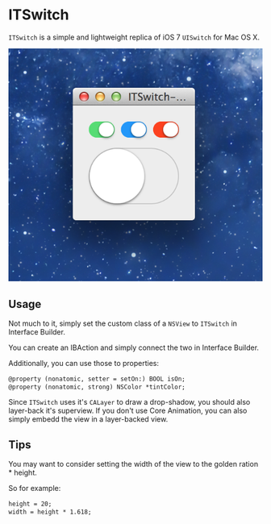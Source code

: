 ITSwitch
========

`ITSwitch` is a simple and lightweight replica of iOS 7 `UISwitch` for Mac OS X.

![](./demo.png)

Usage
-----

Not much to it, simply set the custom class of a `NSView` to `ITSwitch` in Interface Builder.

You can create an IBAction and simply connect the two in Interface Builder.

Additionally, you can use those to properties:

```objc
@property (nonatomic, setter = setOn:) BOOL isOn;
@property (nonatomic, strong) NSColor *tintColor;
```

Since `ITSwitch` uses it's `CALayer` to draw a drop-shadow, you should also layer-back it's superview.
If you don't use Core Animation, you can also simply embedd the view in a layer-backed view.


Tips
----

You may want to consider setting the width of the view to the golden ration * height. 

So for example:

```objc
height = 20;
width = height * 1.618;
```
